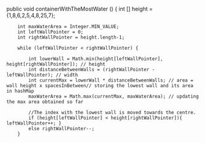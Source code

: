 public void containerWithTheMostWater () {
        int [] height = {1,8,6,2,5,4,8,25,7};
        
        int maxWaterArea = Integer.MIN_VALUE;
        int leftWallPointer = 0;
        int rightWallPointer = height.length-1;

        while (leftWallPointer < rightWallPointer) {

            int lowerWall = Math.min(height[leftWallPointer], height[rightWallPointer]); // height
            int distanceBetweenWalls = (rightWallPointer - leftWallPointer); // width
            int currentMax = lowerWall * distanceBetweenWalls; // area = wall height x spacesInBetween// storing the lowest wall and its area in hashMap
            maxWaterArea = Math.max(currentMax, maxWaterArea); // updating the max area obtained so far

            //The index with the lowest wall is moved towards the centre.
            if (height[leftWallPointer] < height[rightWallPointer]){ leftWallPointer++; }
            else rightWallPointer--;
        }
